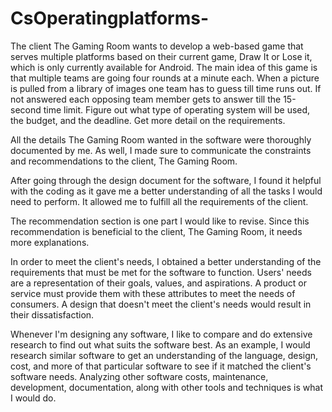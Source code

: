 # CsOperatingplatforms-

The client The Gaming Room wants to develop a web-based game that serves multiple platforms based on their current game, Draw It or Lose it, which is only currently available for Android.  The main idea of this game is that multiple teams are going four rounds at a minute each. When a picture is pulled from a library of images one team has to guess till time runs out. If not answered each opposing team member gets to answer till the 15-second time limit. Figure out what type of operating system will be used, the budget, and the deadline. Get more detail on the requirements.

All the details The Gaming Room wanted in the software were thoroughly documented by me. As well, I made sure to communicate the constraints and recommendations to the client, The Gaming Room. 

After going through the design document for the software, I found it helpful with the coding as it gave me a better understanding of all the tasks I would need to perform. It allowed me to fulfill all the requirements of the client.

The recommendation section is one part I would like to revise. Since this recommendation is beneficial to the client, The Gaming Room, it needs more explanations.

In order to meet the client's needs, I obtained a better understanding of the requirements that must be met for the software to function. Users' needs are a representation of their goals, values, and aspirations. A product or service must provide them with these attributes to meet the needs of consumers. A design that doesn't meet the client's needs would result in their dissatisfaction. 

Whenever I'm designing any software, I like to compare and do extensive research to find out what suits the software best. As an example, I would research similar software to get an understanding of the language, design, cost, and more of that particular software to see if it matched the client's software needs. Analyzing other software costs, maintenance, development, documentation, along with other tools and techniques is what I would do. 
